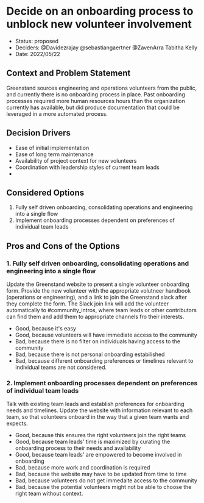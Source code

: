 # Decide on an onboarding process to unblock new volunteer involvement

* Status: proposed 
* Deciders: @Davidezrajay @sebastiangaertner @ZavenArra Tabitha Kelly
* Date: 2022/05/22


## Context and Problem Statement

Greenstand sources engineering and operations volunteers from the public, and currently there is no onboarding process in place.  Past onboarding processes required more human resources hours than the organization currently has available, but did produce documentation that could be leveraged in a more automated process.  

## Decision Drivers <!-- optional -->

* Ease of initial implementation
* Ease of long term maintenance
* Availability of project context for new volunteers
* Coordination with leadership styles of current team leads
* 

## Considered Options

1. Fully self driven onboarding, consolidating operations and engineering into a single flow
2. Implement onboarding processes dependent on preferences of individual team leads

<!--
## Decision Outcome

Chosen option: "{option 1}", because {justification. e.g., only option, which meets k.o. criterion decision driver | which resolves force {force} | … | comes out best (see below)}.

### Positive Consequences 

* {e.g., improvement of quality attribute satisfaction, follow-up decisions required, …}
* …

### Negative Consequences 

* {e.g., compromising quality attribute, follow-up decisions required, …}
* …
-->

## Pros and Cons of the Options <!-- optional -->

### 1. Fully self driven onboarding, consolidating operations and engineering into a single flow

Update the Greenstand website to present a single volunteer onboarding form.  Provide the new volunteer with the appropriate volutneer handbook (operations or engineering), and a link to join the Greenstand slack after they complete the form.   The Slack join link will add the volunteer automatically to #community_intros, where team leads or other contributors can find them and add them to appropriate channels fro their interests. 

* Good, because it's easy
* Good, because volunteers will have immediate access to the community
* Bad, because there is no filter on individuals having access to the community
* Bad, because there is not personal onboarding estabilished
* Bad, because different onboarding preferences or timelines relevant to individual teams are not considered. 

### 2. Implement onboarding processes dependent on preferences of individual team leads

Talk with existing team leads and establish preferences for onboarding needs and timelines.  Update the website with information relevant to each team, so that volunteers onboard in the way that a given team wants and expects. 

* Good, because this ensures the right volunteers join the right teams
* Good, because team leads' time is maximized by curating the onboarding process to their needs and availability
* Good, because team leads' are empowered to become involved in onboarding
* Bad, because more work and coordination is required
* Bad, because the website may have to be updated from time to time
* Bad, because volunteers do not get immedaite access to the community
* Bad, because the potential volunteers might not be able to choose the right team without context. 

